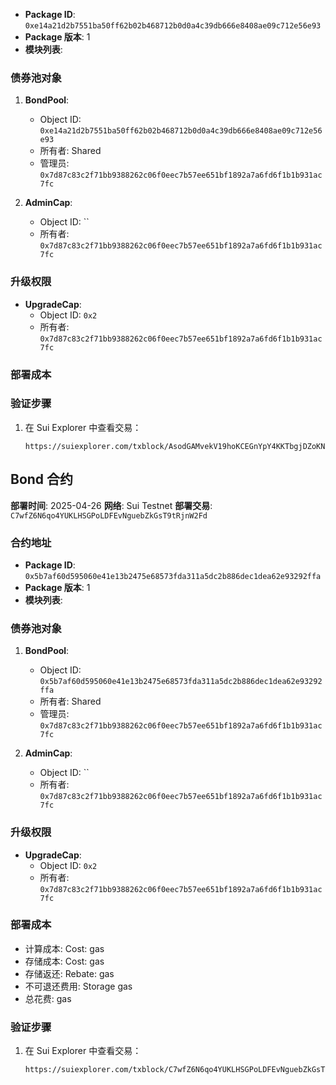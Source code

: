 
- **Package ID**: `0xe14a21d2b7551ba50ff62b02b468712b0d0a4c39db666e8408ae09c712e56e93`
- **Package 版本**: 1
- **模块列表**:

### 债券池对象
1. **BondPool**:
   - Object ID: `0xe14a21d2b7551ba50ff62b02b468712b0d0a4c39db666e8408ae09c712e56e93`
   - 所有者: Shared
   - 管理员: `0x7d87c83c2f71bb9388262c06f0eec7b57ee651bf1892a7a6fd6f1b1b931ac7fc`

2. **AdminCap**:
   - Object ID: ``
   - 所有者: `0x7d87c83c2f71bb9388262c06f0eec7b57ee651bf1892a7a6fd6f1b1b931ac7fc`

### 升级权限
- **UpgradeCap**:
  - Object ID: `0x2`
  - 所有者: `0x7d87c83c2f71bb9388262c06f0eec7b57ee651bf1892a7a6fd6f1b1b931ac7fc`

### 部署成本


### 验证步骤
1. 在 Sui Explorer 中查看交易：
   ```
   https://suiexplorer.com/txblock/AsodGAMvekV19hoKCEGnYpY4KKTbgjDZoKNfj7gAzpRf
   ```
## Bond 合约
**部署时间**: 2025-04-26
**网络**: Sui Testnet
**部署交易**: `C7wfZ6N6qo4YUKLHSGPoLDFEvNguebZkGsT9tRjnW2Fd`

### 合约地址
- **Package ID**: `0x5b7af60d595060e41e13b2475e68573fda311a5dc2b886dec1dea62e93292ffa`
- **Package 版本**: 1
- **模块列表**:

### 债券池对象
1. **BondPool**:
   - Object ID: `0x5b7af60d595060e41e13b2475e68573fda311a5dc2b886dec1dea62e93292ffa`
   - 所有者: Shared
   - 管理员: `0x7d87c83c2f71bb9388262c06f0eec7b57ee651bf1892a7a6fd6f1b1b931ac7fc`

2. **AdminCap**:
   - Object ID: ``
   - 所有者: `0x7d87c83c2f71bb9388262c06f0eec7b57ee651bf1892a7a6fd6f1b1b931ac7fc`

### 升级权限
- **UpgradeCap**:
  - Object ID: `0x2`
  - 所有者: `0x7d87c83c2f71bb9388262c06f0eec7b57ee651bf1892a7a6fd6f1b1b931ac7fc`

### 部署成本
- 计算成本: Cost: gas
- 存储成本: Cost: gas
- 存储返还: Rebate: gas
- 不可退还费用: Storage gas
- 总花费:  gas

### 验证步骤
1. 在 Sui Explorer 中查看交易：
   ```
   https://suiexplorer.com/txblock/C7wfZ6N6qo4YUKLHSGPoLDFEvNguebZkGsT9tRjnW2Fd
   ```

